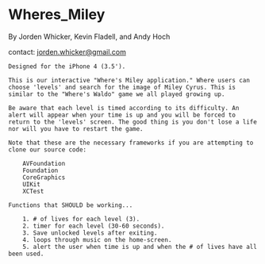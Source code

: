 Wheres_Miley
============
By Jorden Whicker, Kevin Fladell, and Andy Hoch

contact: jorden.whicker@gmail.com

	Designed for the iPhone 4 (3.5').

	This is our interactive "Where's Miley application." Where users can choose 'levels' and search for the image of Miley Cyrus. This is similar to the "Where's Waldo" game we all played growing up.

	Be aware that each level is timed according to its difficulty. An alert will appear when your time is up and you will be forced to return to the 'levels' screen. The good thing is you don't lose a life nor will you have to restart the game. 

	Note that these are the necessary frameworks if you are attempting to clone our source code:

		AVFoundation
		Foundation
		CoreGraphics
		UIKit
		XCTest

	Functions that SHOULD be working...

		1. # of lives for each level (3).
		2. timer for each level (30-60 seconds).
		3. Save unlocked levels after exiting.
		4. loops through music on the home-screen.
		5. alert the user when time is up and when the # of lives have all been used.
